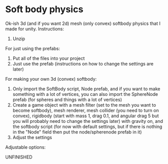# Soft body physics
Ok-ish 3d (and if you want 2d) mesh (only convex) softbody physics that I made for unity. Instructions: 

1. Unzip

For just using the prefabs:

1. Put all of the files into your project
2. Just use the prefab (instructions on how to change the settings are later)

For making your own 3d (convex) softbody:

1. Only import the SoftBody script, Node prefab, and if you want to make something with a lot of vertices, you can also import the SphereNode prefab (for spheres and things with a lot of vertices)
2. Create a game object with a mesh filter (set to the mesh you want to become softbody), mesh renderer, mesh collider (you need to turn on convex), rigidbody (start with mass 1, drag 0.1, and angular drag 5 but you will probably need to change the settings later) with gravity on, and the softbody script (for now with default settings, but if there is nothing in the "Node" field then put the node/spherenode prefab in it)
3. Adjust the settings

Adjustable options:

UNFINISHED
